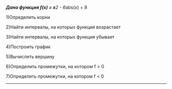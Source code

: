 ***Дана функция f(x) = x**2 - 6*abs(x) + 8

1)Определить корни

2)Найти интервалы, на которых функция возрастает

3)Найти интервалы, на которых функция убывает

4)Построить график

5)Вычислить вершину

6)Определить промежутки, на котором f > 0

7)Определить промежутки, на котором f < 0
***
